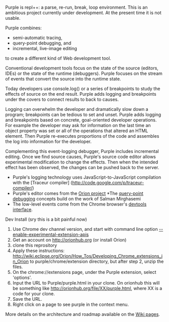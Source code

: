 Purple is repl++: a parse, re-run, break, loop environment. 
This is an ambitious project currently under development. 
At the present time it is not usable.

Purple combines:

* semi-automatic tracing,
* query-point debugging, and
* incremental, live-image editing

to create a different kind of Web development tool.

Conventional development tools focus on the state of the source (editors, IDEs) or the state of the runtime (debuggers). 
Purple focuses on the stream of events that convert the source into the runtime state. 

Today developers use console.log() or a series of breakpoints to study the effects of source on the end result.
Purple adds logging and breakpoints under the covers to connect results to back to causes.

Logging can overwhelm the developer and dramatically slow down a program; breakpoints can be tedious to set and unset. 
Purple adds logging and breakpoints based on concrete, goal-oriented developer operations.
For example the developer may ask for information on the last time an object property was set 
or all of the operations that altered an HTML element. 
Then Purple re-executes proportions of the code and assembles the log into information for the developer.

Complementing this event-logging debugger, Purple includes incremental editing.
Once we find source causes, Purple's source code editor allows experimental modification to change the effects.
Then when the intended effect has been observed, the changes can be pushed back to the server.

* Purple's logging technology uses JavaScript-to-JavaScript compilation with the [Traceur compiler]
(http://code.google.com/p/traceur-compiler/)
* Purple's editor comes from the [Orion project](http://wiki.eclipse.org/Orion)
*The [query-point debugging](http://code.google.com/p/querypoint-debugging/) concepts build on the work of Salman Mirghasemi 
* The low-level events come from the Chrome browser's [devtools interface](http://code.google.com/chrome/devtools/docs/remote-debugging.html).
  
Dev Install (sry this is a bit painful now)

1. Use Chrome dev channel version, and start with command line option 
   [--enable-experimental-extension-apis ](http://code.google.com/chrome/extensions/experimental.html#using)
1. Get an account on http://orionhub.org (or install Orion)
2. clone this reprository 
3. Apply these instructions: 
  http://wiki.eclipse.org/Orion/How_Tos/Developing_Chrome_extensions_in_Orion
to purple/chrome/extension directory, but after step 2, unzip the files.
4. On the chrome://extensions page, under the Purple extension, select 'options'.
5. Input the URL to Purple/purple.html in your clone. On orionhub this will be something like http://orionhub.org/file/XX/purple.html, where XX is a code for your clone.
6. Save the URL. 
7. Right click on a page to see purple in the context menu. 

More details on the architecture and roadmap available on the [Wiki pages](https://github.com/johnjbarton/Purple/wiki).
